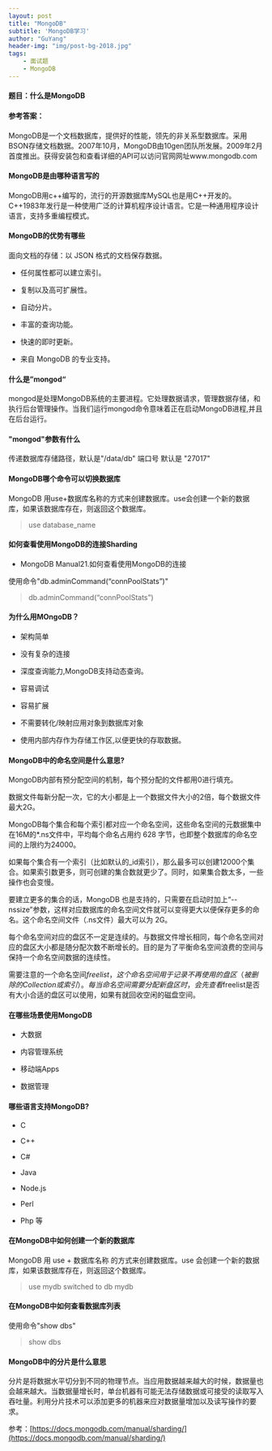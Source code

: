 ```yaml
---
layout: post
title: "MongoDB"
subtitle: 'MongoDB学习'
author: "GuYang"
header-img: "img/post-bg-2018.jpg"
tags:    
    - 面试题
    - MongoDB
---
```


#### **题目**：什么是MongoDB

#### **参考答案**：

MongoDB是一个文档数据库，提供好的性能，领先的非关系型数据库。采用BSON存储文档数据。2007年10月，MongoDB由10gen团队所发展。2009年2月首度推出。获得安装包和查看详细的API可以访问官网网址www.mongodb.com

#### MongoDB是由哪种语言写的
MongoDB用c++编写的，流行的开源数据库MySQL也是用C++开发的。C++1983年发行是一种使用广泛的计算机程序设计语言。它是一种通用程序设计语言，支持多重编程模式。

#### MongoDB的优势有哪些

面向文档的存储：以 JSON 格式的文档保存数据。

 * 任何属性都可以建立索引。
 
 * 复制以及高可扩展性。
 
 * 自动分片。
 
 * 丰富的查询功能。
 
 * 快速的即时更新。
 
 *  来自 MongoDB 的专业支持。
 
#### 什么是”mongod“ 
 
 mongod是处理MongoDB系统的主要进程。它处理数据请求，管理数据存储，和执行后台管理操作。当我们运行mongod命令意味着正在启动MongoDB进程,并且在后台运行。
 
#### "mongod"参数有什么
 
 传递数据库存储路径，默认是"/data/db"
 端口号 默认是 "27017"
 
#### MongoDB哪个命令可以切换数据库

MongoDB 用use+数据库名称的方式来创建数据库。use会创建一个新的数据库，如果该数据库存在，则返回这个数据库。

>use database_name 

#### 如何查看使用MongoDB的连接Sharding 

- MongoDB Manual21.如何查看使用MongoDB的连接

使用命令"db.adminCommand(“connPoolStats”)"

>db.adminCommand(“connPoolStats”)
 
#### 为什么用MOngoDB？ 
 
 * 架构简单
 
 * 没有复杂的连接
 
 *  深度查询能力,MongoDB支持动态查询。
 
 * 容易调试
 
 * 容易扩展
 
 * 不需要转化/映射应用对象到数据库对象
 
 * 使用内部内存作为存储工作区,以便更快的存取数据。
 
#### MongoDB中的命名空间是什么意思?
 
 MongoDB内部有预分配空间的机制，每个预分配的文件都用0进行填充。
 
 数据文件每新分配一次，它的大小都是上一个数据文件大小的2倍，每个数据文件最大2G。
 
 MongoDB每个集合和每个索引都对应一个命名空间，这些命名空间的元数据集中在16M的*.ns文件中，平均每个命名占用约 628 字节，也即整个数据库的命名空间的上限约为24000。
 
 如果每个集合有一个索引（比如默认的_id索引），那么最多可以创建12000个集合。如果索引数更多，则可创建的集合数就更少了。同时，如果集合数太多，一些操作也会变慢。
 
 要建立更多的集合的话，MongoDB 也是支持的，只需要在启动时加上“--nssize”参数，这样对应数据库的命名空间文件就可以变得更大以便保存更多的命名。这个命名空间文件（.ns文件）最大可以为 2G。
 
 每个命名空间对应的盘区不一定是连续的。与数据文件增长相同，每个命名空间对应的盘区大小都是随分配次数不断增长的。目的是为了平衡命名空间浪费的空间与保持一个命名空间数据的连续性。
 
 需要注意的一个命名空间$freelist，这个命名空间用于记录不再使用的盘区（被删除的Collection或索引）。每当命名空间需要分配新盘区时，会先查看$freelist是否有大小合适的盘区可以使用，如果有就回收空闲的磁盘空间。
 
#### 在哪些场景使用MongoDB

* 大数据

* 内容管理系统

* 移动端Apps

* 数据管理

#### 哪些语言支持MongoDB?

* C

* C++

* C#

* Java

* Node.js

* Perl

* Php 等

#### 在MongoDB中如何创建一个新的数据库

MongoDB 用 use + 数据库名称 的方式来创建数据库。use 会创建一个新的数据库，如果该数据库存在，则返回这个数据库。

>use mydb
switched to db mydb

#### 在MongoDB中如何查看数据库列表

使用命令"show dbs"

>show dbs


#### MongoDB中的分片是什么意思

分片是将数据水平切分到不同的物理节点。当应用数据越来越大的时候，数据量也会越来越大。当数据量增长时，单台机器有可能无法存储数据或可接受的读取写入吞吐量。利用分片技术可以添加更多的机器来应对数据量增加以及读写操作的要求。

参考：[https://docs.mongodb.com/manual/sharding/](https://docs.mongodb.com/manual/sharding/)


























 